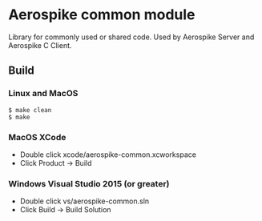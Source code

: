 # Aerospike common module

Library for commonly used or shared code.
Used by Aerospike Server and Aerospike C Client.

## Build

### Linux and MacOS

	$ make clean
	$ make

### MacOS XCode

- Double click xcode/aerospike-common.xcworkspace
- Click Product -> Build

### Windows Visual Studio 2015 (or greater)

- Double click vs/aerospike-common.sln
- Click Build -> Build Solution
